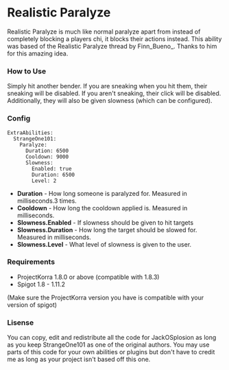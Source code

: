 # Realistic Paralyze
Realistic Paralyze is much like normal paralyze apart from instead of completely blocking a players chi, it blocks their actions instead. This ability was based of the Realistic Paralyze thread by Finn_Bueno_. Thanks to him for this amazing idea.

### How to Use
Simply hit another bender. If you are sneaking when you hit them, their sneaking will be disabled. If you aren't sneaking, their click will be disabled. Additionally, they will also be given slowness (which can be configured).

### Config
```
ExtraAbilities:
  StrangeOne101:
    Paralyze:
      Duration: 6500
      Cooldown: 9000
      Slowness:
        Enabled: true
        Duration: 6500
        Level: 2
```
- **Duration** - How long someone is paralyzed for. Measured in milliseconds.3 times.
- **Cooldown** - How long the cooldown applied is. Measured in milliseconds.
- **Slowness.Enabled** - If slowness should be given to hit targets
- **Slowness.Duration** - How long the target should be slowed for. Measured in milliseconds.
- **Slowness.Level** - What level of slowness is given to the user.

### Requirements
* ProjectKorra 1.8.0 or above (compatible with 1.8.3)
* Spigot 1.8 - 1.11.2

(Make sure the ProjectKorra version you have is compatible with your version of spigot)

### Lisense
You can copy, edit and redistribute all the code for JackOSplosion as long as you keep StrangeOne101 as one of the original authors. You may use parts of this code for your own abilities or plugins but don't have to credit me as long as your project isn't based off this one.